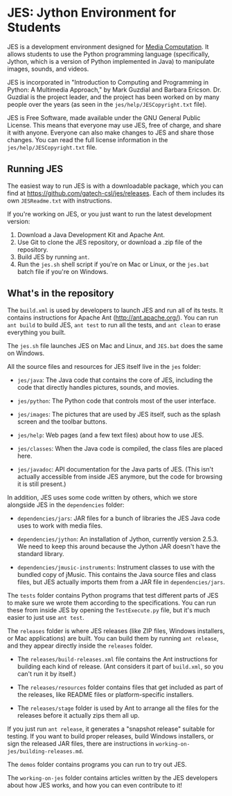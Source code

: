 JES: Jython Environment for Students
====================================
JES is a development environment designed for [Media Computation][].
It allows students to use the Python programming language (specifically,
Jython, which is a version of Python implemented in Java) to manipulate
images, sounds, and videos.

[Media Computation]: http://mediacomputation.org/

JES is incorporated in "Introduction to Computing and Programming in Python:
A Multimedia Approach," by Mark Guzdial and Barbara Ericson. Dr. Guzdial
is the project leader, and the project has been worked on by many people
over the years (as seen in the `jes/help/JESCopyright.txt` file).

JES is Free Software, made available under the GNU General Public License.
This means that everyone may use JES, free of charge, and share it with
anyone. Everyone can also make changes to JES and share those changes.
You can read the full license information in the `jes/help/JESCopyright.txt`
file.


Running JES
-----------
The easiest way to run JES is with a downloadable package,
which you can find at <https://github.com/gatech-csl/jes/releases>.
Each of them includes its own `JESReadme.txt` with instructions.

If you're working on JES, or you just want to run the latest development
version:

1.  Download a Java Development Kit and Apache Ant.
2.  Use Git to clone the JES repository, or download a .zip file of the
    repository.
3.  Build JES by running `ant`.
4.  Run the `jes.sh` shell script if you're on Mac or Linux,
    or the `jes.bat` batch file if you're on Windows.


What's in the repository
------------------------
The `build.xml` is used by developers to launch JES and run all of its tests.
It contains instructions for Apache Ant (http://ant.apache.org/).
You can run `ant build` to build JES, `ant test` to run all the tests, and
`ant clean` to erase everything you built.

The `jes.sh` file launches JES on Mac and Linux, and `JES.bat` does the same
on Windows.

All the source files and resources for JES itself live in the `jes` folder:

* `jes/java`: The Java code that contains the core of JES, including the
  code that directly handles pictures, sounds, and movies.

* `jes/python`: The Python code that controls most of the user interface.

* `jes/images`: The pictures that are used by JES itself, such as the
  splash screen and the toolbar buttons.

* `jes/help`: Web pages (and a few text files) about how to use JES.

* `jes/classes`: When the Java code is compiled, the class files are placed
  here.

* `jes/javadoc`: API documentation for the Java parts of JES.
  (This isn't actually accessible from inside JES anymore, but the code
  for browsing it is still present.)

In addition, JES uses some code written by others, which we store alongside
JES in the `dependencies` folder:

* `dependencies/jars`: JAR files for a bunch of libraries the JES Java code
  uses to work with media files.

* `dependencies/jython`: An installation of Jython, currently version 2.5.3.
  We need to keep this around because the Jython JAR doesn't have the
  standard library.

* `dependencies/jmusic-instruments`: Instrument classes to use with the
  bundled copy of jMusic. This contains the Java source files and class files,
  but JES actually imports them from a JAR file in `dependencies/jars`.

The `tests` folder contains Python programs that test different parts of JES
to make sure we wrote them according to the specifications.
You can run these from inside JES by opening the `TestExecute.py` file,
but it's much easier to just use `ant test`.

The `releases` folder is where JES releases (like ZIP files, Windows
installers, or Mac applications) are built. You can build them by running
`ant release`, and they appear directly inside the `releases` folder.

* The `releases/build-releases.xml` file contains the Ant instructions for
  building each kind of release. (Ant considers it part of `build.xml`,
  so you can't run it by itself.)

* The `releases/resources` folder contains files that get included as part
  of the releases, like README files or platform-specific installers.

* The `releases/stage` folder is used by Ant to arrange all the files for the
  releases before it actually zips them all up.

If you just run `ant release`, it generates a "snapshot release" suitable
for testing. If you want to build proper releases, build Windows installers,
or sign the released JAR files, there are instructions in
`working-on-jes/building-releases.md`.

The `demos` folder contains programs you can run to try out JES.

The `working-on-jes` folder contains articles written by the JES developers
about how JES works, and how you can even contribute to it!

